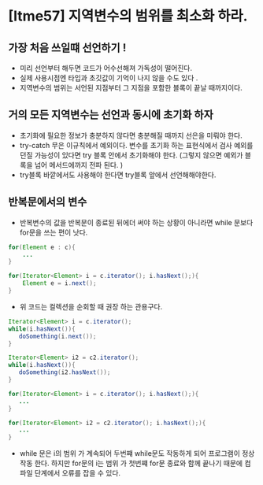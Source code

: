 # [Itme57] 지역변수의 범위를 최소화 하라. 
## 가장 처음 쓰일떄 선언하기 !
- 미리 선언부터 해두면 코드가 어수선해져 가독성이 떨어진다. 
- 실제 사용시점엔 타입과 초깃값이 기억이 나지 않을 수도 있다 . 
- 지역변수의 범위는 서언된 지점부터 그 지점을 포함한 블록이 끝날 때까지이다. 

## 거의 모든 지역변수는 선언과 동시에 초기화 하자
- 초기화에 필요한 정보가 충분하지 않다면 충분해질 때까지 선은을 미뤄야  한다. 
- try-catch 무은 이규칙에서 예외이다. 변수를 초기화 하는 표현식에서 검사 예외를 던질 가능성이 있다면 try 블록 안에서 초기화해야 한다. (그렇지 않으면 예외가 블록을 넘어 메서드에까지 전파 된다. )
- try블록 바깥에서도 사용해야 한다면 try블록 앞에서 선언해해야한다. 

## 반복문에서의 변수 
- 반복변수의 값을 반복문이 종료된 뒤에더 써야 하는 상황이 아니라면 while 문보다 for문을 쓰는 편이 낫다.

```java
for(Element e : c){
	...
}
```

```java
for(Iterator<Element> i = c.iterator(); i.hasNext();){
	Element e = i.next();
}
```
 - 위 코드는 컬렉션을 순회할 때 권장 하는 관용구다. 
 
 ```java
 Iterator<Element> i = c.iterator();
 while(i.hasNext()){
 	doSomething(i.next());
 }
 
 Iterator<Element> i2 = c2.iterator();
 while(i.hasNext()){
 	doSomething(i2.hasNext());
 }
 ```
 
 ```java
 for(Iterator<Element> i = c.iterator(); i.hasNext();){
 	...
 }
 
 for(Iterator<Element> i2 = c2.iterator(); i.hasNext();){
 	...
 }
 
```
- while 문은 i의 범위 가 계속되어 두번쨰 while문도 작동하게 되어 프로그램이 정상 작동 한다.  하지만 for문의 i는 범위 가 첫번쨰 for문 종료와 함께 끝나기 때문에 컴파일 단계에서 오류를 잡을 수 있다. 
